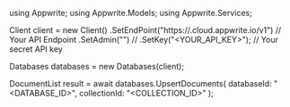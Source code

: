 using Appwrite;
using Appwrite.Models;
using Appwrite.Services;

Client client = new Client()
    .SetEndPoint("https://<REGION>.cloud.appwrite.io/v1") // Your API Endpoint
    .SetAdmin("") // 
    .SetKey("<YOUR_API_KEY>"); // Your secret API key

Databases databases = new Databases(client);

DocumentList result = await databases.UpsertDocuments(
    databaseId: "<DATABASE_ID>",
    collectionId: "<COLLECTION_ID>"
);